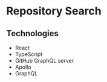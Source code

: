 # Repository Search

## Technologies

- React
- TypeScript
- GitHub GraphQL server
- Apollo
- GraphQL
